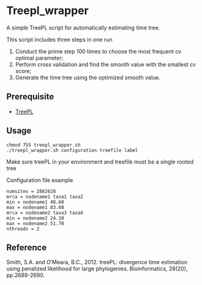 # Treepl_wrapper
A simple TreePL script for automatically estimating time tree.

This script includes three steps in one run
1. Conduct the prime step 100 times to choose the most frequent cv optimal parameter;
2. Perform cross validation and find the smooth value with the smallest cv score;
3. Generate the time tree using the optimized smooth value.

## Prerequisite
* [TreePL](https://github.com/blackrim/treePL)

## Usage
```
chmod 755 treepl_wrapper.sh
./treepl_wrapper.sh configuration treefile label
```
Make sure treePL in your environment and treefile must be a single rooted tree

Configuration file example
```
numsites = 2882628
mrca = nodename1 taxa1 taxa2
min = nodename1 48.60
max = nodename1 83.60
mrca = nodename2 taxa3 taxa4
min = nodename2 24.10
max = nodename2 51.70
nthreads = 2
```

## Reference
Smith, S.A. and O’Meara, B.C., 2012. treePL: divergence time estimation using penalized likelihood for large phylogenies. Bioinformatics, 28(20), pp.2689-2690.
